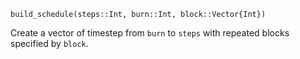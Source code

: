 ```
build_schedule(steps::Int, burn::Int, block::Vector{Int})
```

Create a vector of timestep from `burn` to `steps` with repeated blocks specified by `block`.
